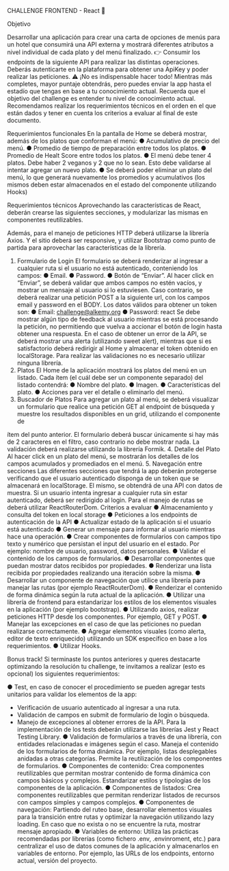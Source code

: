 CHALLENGE FRONTEND -
React 🚀

Objetivo

Desarrollar una aplicación para crear una carta de opciones de menús para un hotel que consumirá una
API externa y mostrará diferentes atributos a nivel individual de cada plato y del menú finalizado.
👉 Consumir los endpoints de la siguiente API para realizar las distintas operaciones. Deberás
autenticarte en la plataforma para obtener una ApiKey y poder realizar las peticiones.
⚠️ ¡No es indispensable hacer todo!
Mientras más completes, mayor puntaje obtendrás, pero puedes enviar la app hasta el estadío que
tengas en base a tu conocimiento actual. Recuerda que el objetivo del challenge es entender tu nivel
de conocimiento actual. Recomendamos realizar los requerimientos técnicos en el orden en el que
están dados y tener en cuenta los criterios a evaluar al final de este documento.

Requerimientos funcionales
En la pantalla de Home se deberá mostrar, además de los platos que conforman el menú:
● Acumulativo de precio del menú.
● Promedio de tiempo de preparación entre todos los platos.
● Promedio de Healt Score entre todos los platos.
● El menú debe tener 4 platos. Debe haber 2 veganos y 2 que no lo sean. Esto debe
validarse al intentar agregar un nuevo plato.
● Se deberá poder eliminar un plato del menú, lo que generará nuevamente los promedios
y acumulativos (los mismos deben estar almacenados en el estado del componente
utilizando Hooks)

Requerimientos técnicos
Aprovechando las características de React, deberán crearse las siguientes secciones, y modularizar
las mismas en componentes reutilizables.

Además, para el manejo de peticiones HTTP deberá utilizarse la librería Axios. Y el sitio deberá ser
responsive, y utilizar Bootstrap como punto de partida para aprovechar las características de la
librería.
1. Formulario de Login
El formulario se deberá renderizar al ingresar a cualquier ruta si el usuario no está autenticado,
conteniendo los campos:
● Email.
● Password.
● Botón de “Enviar”.
Al hacer click en “Enviar”, se deberá validar que ambos campos no estén vacíos, y mostrar un mensaje
al usuario si lo estuviesen. Caso contrario, se deberá realizar una petición POST a la siguiente url, con
los campos email y password en el BODY.
Los datos válidos para obtener un token son:
● Email: challenge@alkemy.org
● Password: react
Se debe mostrar algún tipo de feedback al usuario mientras se está procesando la petición, no
permitiendo que vuelva a accionar el botón de login hasta obtener una respuesta.
En el caso de obtener un error de la API, se deberá mostrar una alerta (utilizando sweet alert), mientras
que si es satisfactorio deberá redirigir al Home y almacenar el token obtenido en localStorage. Para
realizar las validaciones no es necesario utilizar ninguna librería.
2. Platos
El Home de la aplicación mostrará los platos del menú en un listado. Cada ítem (el cuál debe ser un
componente separado) del listado contendrá:
● Nombre del plato.
● Imagen.
● Características del plato.
● Acciones para ver el detalle o eliminarlo del menú.
3. Buscador de Platos
Para agregar un plato al menú, se deberá visualizar un formulario que realice una petición GET al
endpoint de búsqueda y muestre los resultados disponibles en un grid, utilizando el componente de

ítem del punto anterior.
El formulario deberá buscar únicamente si hay más de 2 caracteres en el filtro, caso contrario no debe
mostrar nada. La validación deberá realizarse utilizando la librería Formik.
4. Detalle del Plato
Al hacer click en un plato del menú, se mostrarán los detalles de los campos acumulados y
promediados en el menú.
5. Navegación entre secciones
Las diferentes secciones que tendrá la app deberán protegerse verificando que el usuario autenticado
disponga de un token que se almacenará en localStorage. El mismo, se obtendrá de una API con datos
de muestra. Si un usuario intenta ingresar a cualquier ruta sin estar autenticado, deberá ser redirigido al
login. Para el manejo de rutas se deberá utilizar ReactRouterDom.
Criterios a evaluar
● Almacenamiento y consulta del token en local storage
● Peticiones a los endpoints de autenticación de la API
● Actualizar estado de la aplicación si el usuario está autenticado
● Generar un mensaje para informar al usuario mientras hace una operación.
● Crear componentes de formularios con campos tipo texto y numérico que persistan el
input del usuario en el estado. Por ejemplo: nombre de usuario, password, datos
personales.
● Validar el contenido de los campos de formularios.
● Desarrollar componentes que puedan mostrar datos recibidos por propiedades.
● Renderizar una lista recibida por propiedades realizando una iteración sobre la misma.
● Desarrollar un componente de navegación que utilice una librería para manejar las rutas
(por ejemplo ReactRouterDom).
● Renderizar el contenido de forma dinámica según la ruta actual de la aplicación.
● Utilizar una librería de frontend para estandarizar los estilos de los elementos visuales en
la aplicación (por ejemplo bootstrap).
● Utilizando axios, realizar peticiones HTTP desde los componentes. Por ejemplo, GET y
POST.
● Manejar las excepciones en el caso de que las peticiones no puedan realizarse
correctamente.
● Agregar elementos visuales (como alerta, editor de texto enriquecido) utilizando un SDK
específico en base a los requerimientos.
● Utilizar Hooks.

Bonus track!
Si terminaste los puntos anteriores y queres destacarte optimizando la resolución tu challenge, te
invitamos a realizar (esto es opcional) los siguientes requerimientos:

● Test, en caso de conocer el procedimiento se pueden agregar tests unitarios para validar
los elementos de la app:
- Verificación de usuario autenticado al ingresar a una ruta.
- Validación de campos en submit de formulario de login o búsqueda.
- Manejo de excepciones al obtener errores de la API.
Para la implementación de los tests deberán utilizarse las librerías Jest y React Testing
Library.
● Validación de formularios a través de una librería, con entidades relacionadas e
imágenes según el caso. Maneja el contenido de los formularios de forma dinámica. Por
ejemplo, listas desplegables anidadas a otras categorías. Permite la reutilización de los
componentes de formularios.
● Componentes de contenido: Crea componentes reutilizables que permitan mostrar
contenido de forma dinámica con campos básicos y complejos. Estandarizar estilos y
tipologías de los componentes de la aplicación.
● Componentes de listados: Crea componentes reutilizables que permitan renderizar
listados de recursos con campos simples y campos complejos.
● Componentes de navegación: Partiendo del ruteo base, desarrollar elementos visuales
para la transición entre rutas y optimizar la navegación utilizando lazy loading. En caso
que no exista o no se encuentre la ruta, mostrar mensaje apropiado.
● Variables de entorno: Utiliza las prácticas recomendadas por librerías (como fichero .env,
.envinroment, etc.) para centralizar el uso de datos comunes de la aplicación y
almacenarlos en variables de entorno. Por ejemplo, las URLs de los endpoints, entorno
actual, versión del proyecto.